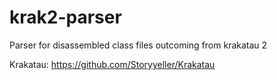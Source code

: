 # krak2-parser

Parser for disassembled class files outcoming from krakatau 2

Krakatau: https://github.com/Storyyeller/Krakatau
